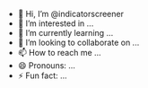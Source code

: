 - 👋 Hi, I’m @indicatorscreener
- 👀 I’m interested in ...
- 🌱 I’m currently learning ...
- 💞️ I’m looking to collaborate on ...
- 📫 How to reach me ...
- 😄 Pronouns: ...
- ⚡ Fun fact: ...

<!---
indicatorscreener/indicatorscreener is a ✨ special ✨ repository because its `README.md` (this file) appears on your GitHub profile.
You can click the Preview link to take a look at your changes.
--->
